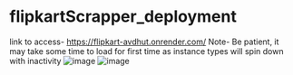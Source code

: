 # flipkartScrapper_deployment
link to access- https://flipkart-avdhut.onrender.com/
Note- Be patient, it may take some time to load for first time as instance types will spin down with inactivity
![image](https://user-images.githubusercontent.com/115406466/233059574-3c1420f8-d96f-4b88-9f6a-4b3a924e31de.png)
![image](https://user-images.githubusercontent.com/115406466/233059654-af35fc67-1776-44a2-bb1c-ea10f1272161.png)
